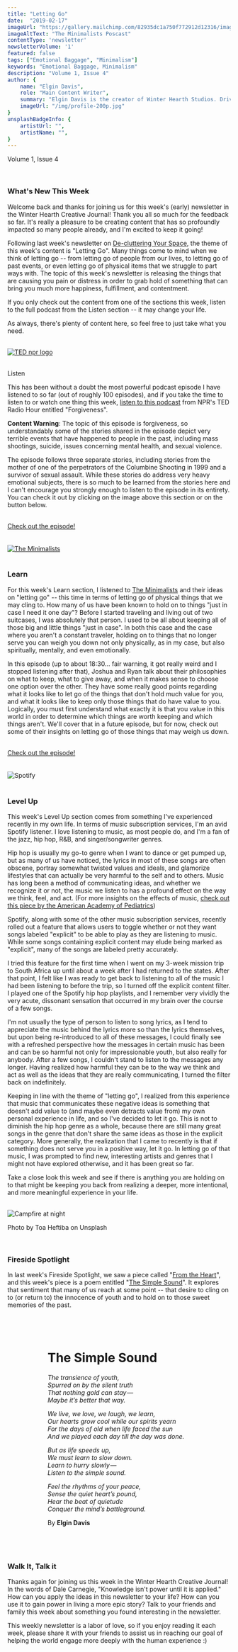 ```yaml
---
title: "Letting Go"
date:  "2019-02-17"
imageUrl: "https://gallery.mailchimp.com/82935dc1a750f772912d12316/images/2b7d3f04-dbb5-4fbf-9f24-2ddb28a782d5.jpg"
imageAltText: "The Minimalists Poscast"
contentType: 'newsletter'
newsletterVolume: '1'
featured: false
tags: ["Emotional Baggage", "Minimalism"]
keywords: "Emotional Baggage, Minimalism"
description: "Volume 1, Issue 4"
author: {
    name: "Elgin Davis",
    role: "Main Content Writer",
    summary: "Elgin Davis is the creator of Winter Hearth Studios. Driven by a passionate spirit and boundless curiosity, Davis' work seeks to explore the depths of humanity and what it might look like to live a hyper-meaningful existence here on earth.",
    imageUrl: "/img/profile-200p.jpg" 
}
unsplashBadgeInfo: {
    artistUrl: "",
    artistName: "",
}
---
```

Volume 1, Issue 4

<br>

### What's New This Week
Welcome back and thanks for joining us for this week's (early) newsletter in the Winter Hearth Creative Journal! Thank you all so much for the feedback so far. It's really a pleasure to be creating content that has so profoundly impacted so many people already, and I'm excited to keep it going!

Following last week's newsletter on [De-cluttering Your Space](/newsletters/volume-1/cluttered-space/), the theme of this week's content is "Letting Go". Many things come to mind when we think of letting go -- from letting go of people from our lives, to letting go of past events, or even letting go of physical items that we struggle to part ways with. The topic of this week's newsletter is releasing the things that are causing you pain or distress in order to grab hold of something that can bring you much more happiness, fulfillment, and contentment.

If you only check out the content from one of the sections this week, listen to the full podcast from the Listen section -- it may change your life.

As always, there's plenty of content here, so feel free to just take what you need.
 

<br>

<div class='text-center pt-20 pb-20'>
    <a rel='noopener noreferrer' target='_blank' href='https://www.npr.org/podcasts/510298/ted-radio-hour#res686332510'>
        <img src='https://gallery.mailchimp.com/82935dc1a750f772912d12316/images/0185a1b2-3704-49f3-90cd-177f8224db19.jpg' alt='TED npr logo'>
    </a>
</div>
<br>

Listen
 
This has been without a doubt the most powerful podcast episode I have listened to so far (out of roughly 100 episodes), and if you take the time to listen to or watch one thing this week, [listen to this podcast](https://www.npr.org/podcasts/510298/ted-radio-hour#res686332510) from NPR's TED Radio Hour entitled "Forgiveness".

**Content Warning**: The topic of this episode is forgiveness, so understandably some of the stories shared in the episode depict very terrible events that have happened to people in the past, including mass shootings, suicide, issues concerning mental health, and sexual violence.

The episode follows three separate stories, including stories from the mother of one of the perpetrators of the Columbine Shooting in 1999 and a survivor of sexual assault. While these stories do address very heavy emotional subjects, there is so much to be learned from the stories here and I can't encourage you strongly enough to listen to the episode in its entirety. You can check it out by clicking on the image above this section or on the button below.

<br>
<div class='text-center pt-20 pb-20'>
    <a rel='noopener noreferrer' class='primary-btn' href='https://www.npr.org/podcasts/510298/ted-radio-hour#res686332510'>Check out the episode!</a>
</div>
<br>

<br>
<div class='text-center pt-20 pb-20'>
    <a rel='noopener noreferrer' target='_blank' href='https://www.youtube.com/watch?v=KDUx-h0TFWU&feature=youtu.be'>
        <img src='https://gallery.mailchimp.com/82935dc1a750f772912d12316/images/2b7d3f04-dbb5-4fbf-9f24-2ddb28a782d5.jpg' alt='The Minimalists'/>
    </a>
</div>

<br>

### Learn
For this week's Learn section, I listened to [The Minimalists](https://www.theminimalists.com/) and their ideas on "letting go" -- this time in terms of letting go of physical things that we may cling to. How many of us have been known to hold on to things "just in case I need it one day"? Before I started traveling and living out of two suitcases, I was absolutely that person. I used to be all about keeping all of those big and little things "just in case". In both this case and the case where you aren't a constant traveler, holding on to things that no longer serve you can weigh you down not only physically, as in my case, but also spiritually, mentally, and even emotionally.

In this episode (up to about 18:30... fair warning, it got really weird and I stopped listening after that), Joshua and Ryan talk about their philosophies on what to keep, what to give away, and when it makes sense to choose one option over the other. They have some really good points regarding what it looks like to let go of the things that don't hold much value for you, and what it looks like to keep only those things that do have value to you. Logically, you must first understand what exactly it is that you value in this world in order to determine which things are worth keeping and which things aren't. We'll cover that in a future episode, but for now, check out some of their insights on letting go of those things that may weigh us down.

<br>
<div class='text-center pt-20 pb-20'>
    <a rel='noopener noreferrer' class='primary-btn' href='https://www.youtube.com/watch?v=KDUx-h0TFWU&feature=youtu.be'>Check out the episode!</a>
</div>
<br>

<br>

<div class='text-center pt-20 pb-20'>
    <img src='https://gallery.mailchimp.com/82935dc1a750f772912d12316/images/0d749718-ff7b-4ffb-a29f-75c904f7a41f.jpeg' alt='Spotify'/>
</div>

<br>

### Level Up
 
This week's Level Up section comes from something I've experienced recently in my own life. In terms of music subscription services, I'm an avid Spotify listener. I love listening to music, as most people do, and I'm a fan of the jazz, hip hop, R&B, and singer/songwriter genres.

Hip hop is usually my go-to genre when I want to dance or get pumped up, but as many of us have noticed, the lyrics in most of these songs are often obscene, portray somewhat twisted values and ideals, and glamorize lifestyles that can actually be very harmful to the self and to others. Music has long been a method of communicating ideas, and whether we recognize it or not, the music we listen to has a profound effect on the way we think, feel, and act.
(For more insights on the effects of music, [check out this piece by the American Academy of Pediatrics](http://pediatrics.aappublications.org/content/124/5/1488))

Spotify, along with some of the other music subscription services, recently rolled out a feature that allows users to toggle whether or not they want songs labeled "explicit" to be able to play as they are listening to music. While some songs containing explicit content may elude being marked as "explicit", many of the songs are labeled pretty accurately. 

I tried this feature for the first time when I went on my 3-week mission trip to South Africa up until about a week after I had returned to the states. After that point, I felt like I was ready to get back to listening to all of the music I had been listening to before the trip, so I turned off the explicit content filter. I played one of the Spotify hip hop playlists, and I remember very vividly the very acute, dissonant sensation that occurred in my brain over the course of a few songs.

I'm not usually the type of person to listen to song lyrics, as I tend to appreciate the music behind the lyrics more so than the lyrics themselves, but upon being re-introduced to all of these messages, I could finally see with a refreshed perspective how the messages in certain music has been and can be so harmful not only for impressionable youth, but also really for anybody. After a few songs, I couldn't stand to listen to the messages any longer. Having realized how harmful they can be to the way we think and act as well as the ideas that they are really communicating, I turned the filter back on indefinitely.

Keeping in line with the theme of "letting go", I realized from this experience that music that communicates these negative ideas is something that doesn't add value to (and maybe even detracts value from) my own personal experience in life, and so I've decided to let it go. This is not to diminish the hip hop genre as a whole, because there are still many great songs in the genre that don't share the same ideas as those in the explicit category. More generally, the realization that I came to recently is that if something does not serve you in a positive way, let it go. In letting go of that music, I was prompted to find new, interesting artists and genres that I might not have explored otherwise, and it has been great so far.

Take a close look this week and see if there is anything you are holding on to that might be keeping you back from realizing a deeper, more intentional, and more meaningful experience in your life.
 

<br>

<div class='text-center pt-20 pb-20'>
    <img src='https://gallery.mailchimp.com/82935dc1a750f772912d12316/images/44635994-05b0-4f93-9110-f4c83f8bf9d9.jpg' alt='Campfire at night'/>
    <p class="photo-credit"> 
        Photo by Toa Heftiba on Unsplash
    </p>
</div>
<br>

### Fireside Spotlight

In last week's Fireside Spotlight, we saw a piece called "[From the Heart](https://medium.com/@elgindavis9/from-the-heart-7a3f1e5f9784)", and this week's piece is a poem entitled "[The Simple Sound](https://medium.com/@elgindavis9/the-simple-sound-2045d4be0712)". It explores that sentiment that many of us reach at some point -- that desire to cling on to (or return to) the innocence of youth and to hold on to those sweet memories of the past.

<div style="text-align: center; padding: 8% 0;">
<div style="margin: 0 18%; text-align: left">
<h1>The Simple Sound</h1>
<em>
<p>The transience of youth,<br>
Spurred on by the silent truth<br>
That nothing gold can stay — <br>
Maybe it’s better that way.</p>

<p>We live, we love, we laugh, we learn,<br>
Our hearts grow cool while our spirits yearn<br>
For the days of old when life faced the sun<br>
And we played each day till the day was done.</p>

<p>But as life speeds up,<br>
We must learn to slow down.<br>
Learn to hurry slowly — <br>
Listen to the simple sound.</p>

<p>Feel the rhythms of your peace,<br>
Sense the quiet heart’s pound,<br>
Hear the beat of quietude<br>
Conquer the mind’s battleground.</p>
</em>
By <strong>Elgin Davis </strong>
</div>
</div>

<br>

### Walk It, Talk it

Thanks again for joining us this week in the Winter Hearth Creative Journal! In the words of Dale Carnegie, "Knowledge isn't power until it is applied." How can you apply the ideas in this newsletter to your life? How can you use it to gain power in living a more epic story? Talk to your friends and family this week about something you found interesting in the newsletter.


This weekly newsletter is a labor of love, so if you enjoy reading it each week, please share it with your friends to assist us in reaching our goal of helping the world engage more deeply with the human experience :)


